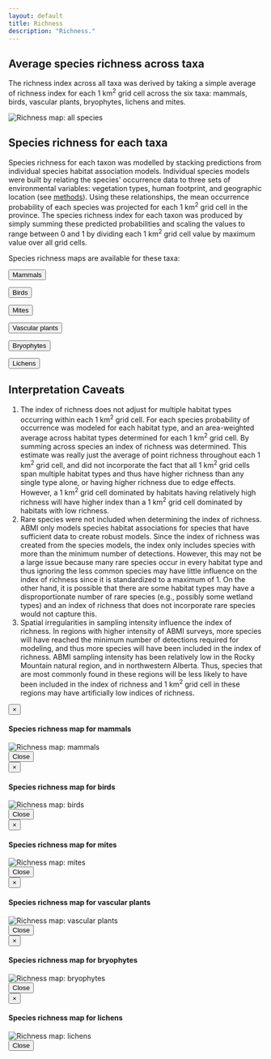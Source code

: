 ```yaml
---
layout: default
title: Richness
description: "Richness."
---
```


## Average species richness across taxa

The richness index across all taxa was derived by taking a simple average of richness index for each 1 km<sup>2</sup> grid cell across the six taxa: mammals, birds, vascular plants, bryophytes, lichens and mites.

<img src="{{ site.contents }}/multispecies/richness/allspecies.jpg" class="img-responsive" alt="Richness map: all species"/>

## Species richness for each taxa

Species richness for each taxon was modelled by stacking predictions from individual species habitat association models. Individual species models were built by relating the species' occurrence data to three sets of environmental variables: vegetation types, human footprint, and geographic location (see <a href="{{ site.baseurl }}/methods.html">methods</a>). Using these relationships, the mean occurrence probability of each species was projected for each 1 km<sup>2</sup> grid cell in the province. The species richness index for each taxon was produced by simply summing these predicted probabilities and scaling the values to range between 0 and 1 by dividing each 1 km<sup>2</sup> grid cell value by maximum value over all grid cells.

Species richness maps are available for these taxa:

<button type="button" class="btn btn-primary" data-toggle="modal" data-target="#modal-mammals">Mammals</button>

<button type="button" class="btn btn-primary" data-toggle="modal" data-target="#modal-birds">Birds</button>

<button type="button" class="btn btn-primary" data-toggle="modal" data-target="#modal-mites">Mites</button>

<button type="button" class="btn btn-primary" data-toggle="modal" data-target="#modal-vplants">Vascular plants</button>

<button type="button" class="btn btn-primary" data-toggle="modal" data-target="#modal-mosses">Bryophytes</button>

<button type="button" class="btn btn-primary" data-toggle="modal" data-target="#modal-lichens">Lichens</button>

## Interpretation Caveats

1. The index of richness does not adjust for multiple habitat types occurring within each 1 km<sup>2</sup> grid cell. For each species probability of occurrence was modeled for each habitat type, and an area-weighted average across habitat types determined for each 1 km<sup>2</sup> grid cell. By summing across species an index of richness was determined. This estimate was really just the average of point richness throughout each 1 km<sup>2</sup> grid cell, and did not incorporate the fact that all 1 km<sup>2</sup> grid cells span multiple habitat types and thus have higher richness than any single type alone, or having higher richness due to edge effects. However, a 1 km<sup>2</sup> grid cell dominated by habitats having relatively high richness will have higher index than a 1 km<sup>2</sup> grid cell dominated by habitats with low richness.
2. Rare species were not included when determining the index of richness. ABMI only models species habitat associations for species that have sufficient data to create robust models. Since the index of richness was created from the species models, the index only includes species with more than the minimum number of detections. However, this may not be a large issue because many rare species occur in every habitat type and thus ignoring the less common species may have little influence on the index of richness since it is standardized to a maximum of 1. On the other hand, it is possible that there are some habitat types may have a disproportionate number of rare species (e.g., possibly some wetland types) and an index of richness that does not incorporate rare species would not capture this.
3.	Spatial irregularities in sampling intensity influence the index of richness. In regions with higher intensity of ABMI surveys, more species will have reached the minimum number of detections required for modeling, and thus more species will have been included in the index of richness. ABMI sampling intensity has been relatively low in the Rocky Mountain natural region, and in northwestern Alberta.  Thus, species that are most commonly found in these regions will be less likely to have been included in the index of richness and 1 km<sup>2</sup> grid cell in these regions may have artificially low indices of richness.

<div class="modal fade" id="modal-mammals" tabindex="-1" role="dialog" aria-labelledby="modal-mammals-label">
  <div class="modal-dialog" role="document">
    <div class="modal-content">
      <div class="modal-header">
        <button type="button" class="close" data-dismiss="modal" aria-label="Close"><span aria-hidden="true">&times;</span></button>
        <h4 class="modal-title" id="modal-mammals-label">Species richness map for mammals</h4>
      </div>
      <div class="modal-body">
        <img src="{{ site.contents }}/multispecies/richness/mammals.jpg" class="img-responsive" alt="Richness map: mammals"/>
      </div>
      <div class="modal-footer">
        <button type="button" class="btn btn-default" data-dismiss="modal">Close</button>
      </div>
    </div>
  </div>
</div>

<div class="modal fade" id="modal-birds" tabindex="-1" role="dialog" aria-labelledby="modal-birds-label">
  <div class="modal-dialog" role="document">
    <div class="modal-content">
      <div class="modal-header">
        <button type="button" class="close" data-dismiss="modal" aria-label="Close"><span aria-hidden="true">&times;</span></button>
        <h4 class="modal-title" id="modal-birds-label">Species richness map for birds</h4>
      </div>
      <div class="modal-body">
        <img src="{{ site.contents }}/multispecies/richness/birds.jpg" class="img-responsive" alt="Richness map: birds"/>
      </div>
      <div class="modal-footer">
        <button type="button" class="btn btn-default" data-dismiss="modal">Close</button>
      </div>
    </div>
  </div>
</div>

<div class="modal fade" id="modal-mites" tabindex="-1" role="dialog" aria-labelledby="modal-mites-label">
  <div class="modal-dialog" role="document">
    <div class="modal-content">
      <div class="modal-header">
        <button type="button" class="close" data-dismiss="modal" aria-label="Close"><span aria-hidden="true">&times;</span></button>
        <h4 class="modal-title" id="modal-mites-label">Species richness map for mites</h4>
      </div>
      <div class="modal-body">
        <img src="{{ site.contents }}/multispecies/richness/mites.jpg" class="img-responsive" alt="Richness map: mites"/>
      </div>
      <div class="modal-footer">
        <button type="button" class="btn btn-default" data-dismiss="modal">Close</button>
      </div>
    </div>
  </div>
</div>

<div class="modal fade" id="modal-vplants" tabindex="-1" role="dialog" aria-labelledby="modal-vplants-label">
  <div class="modal-dialog" role="document">
    <div class="modal-content">
      <div class="modal-header">
        <button type="button" class="close" data-dismiss="modal" aria-label="Close"><span aria-hidden="true">&times;</span></button>
        <h4 class="modal-title" id="modal-vplants-label">Species richness map for vascular plants</h4>
      </div>
      <div class="modal-body">
        <img src="{{ site.contents }}/multispecies/richness/vplants.jpg" class="img-responsive" alt="Richness map: vascular plants"/>
      </div>
      <div class="modal-footer">
        <button type="button" class="btn btn-default" data-dismiss="modal">Close</button>
      </div>
    </div>
  </div>
</div>

<div class="modal fade" id="modal-mosses" tabindex="-1" role="dialog" aria-labelledby="modal-mosses-label">
  <div class="modal-dialog" role="document">
    <div class="modal-content">
      <div class="modal-header">
        <button type="button" class="close" data-dismiss="modal" aria-label="Close"><span aria-hidden="true">&times;</span></button>
        <h4 class="modal-title" id="modal-mosses-label">Species richness map for bryophytes</h4>
      </div>
      <div class="modal-body">
        <img src="{{ site.contents }}/multispecies/richness/mosses.jpg" class="img-responsive" alt="Richness map: bryophytes"/>
      </div>
      <div class="modal-footer">
        <button type="button" class="btn btn-default" data-dismiss="modal">Close</button>
      </div>
    </div>
  </div>
</div>

<div class="modal fade" id="modal-lichens" tabindex="-1" role="dialog" aria-labelledby="modal-lichens-label">
  <div class="modal-dialog" role="document">
    <div class="modal-content">
      <div class="modal-header">
        <button type="button" class="close" data-dismiss="modal" aria-label="Close"><span aria-hidden="true">&times;</span></button>
        <h4 class="modal-title" id="modal-lichens-label">Species richness map for lichens</h4>
      </div>
      <div class="modal-body">
        <img src="{{ site.contents }}/multispecies/richness/lichens.jpg" class="img-responsive" alt="Richness map: lichens"/>
      </div>
      <div class="modal-footer">
        <button type="button" class="btn btn-default" data-dismiss="modal">Close</button>
      </div>
    </div>
  </div>
</div>
